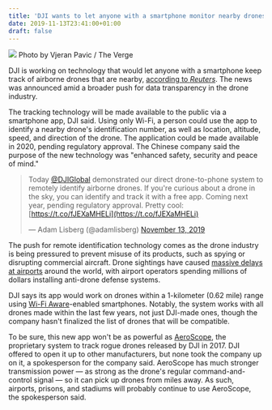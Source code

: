 ```yaml
---
title: 'DJI wants to let anyone with a smartphone monitor nearby drones'
date: 2019-11-13T23:41:00+01:00
draft: false
---
```


![](https://cdn.vox-cdn.com/thumbor/JdNy1R7pXhLpMslx7ZN8zY3ZCsI=/0x0:2040x1360/1310x873/cdn.vox-cdn.com/uploads/chorus_image/image/65695587/vpavic_180822_2913_0135.0.jpg) Photo by Vjeran Pavic / The Verge

DJI is working on technology that would let anyone with a smartphone keep track of airborne drones that are nearby, [according to _Reuters_](https://www.reuters.com/article/us-aviation-drones/amid-privacy-backlash-chinas-dji-unveils-drone-to-phone-tracking-idUSKBN1XN2JR). The news was announced amid a broader push for data transparency in the drone industry.

The tracking technology will be made available to the public via a smartphone app, DJI said. Using only Wi-Fi, a person could use the app to identify a nearby drone's identification number, as well as location, altitude, speed, and direction of the drone. The application could be made available in 2020, pending regulatory approval. The Chinese company said the purpose of the new technology was "enhanced safety, security and peace of mind."

> Today [@DJIGlobal](https://twitter.com/DJIGlobal?ref_src=twsrc%5Etfw) demonstrated our direct drone-to-phone system to remotely identify airborne drones. If you're curious about a drone in the sky, you can identify and track it with a free app. Coming next year, pending regulatory approval. Pretty cool: [https://t.co/fJEXaMHELi](https://t.co/fJEXaMHELi)
> 
> — Adam Lisberg (@adamlisberg) [November 13, 2019](https://twitter.com/adamlisberg/status/1194713312564514817?ref_src=twsrc%5Etfw)

The push for remote identification technology comes as the drone industry is being pressured to prevent misuse of its products, such as spying or disrupting commercial aircraft. Drone sightings have caused [massive delays at airports](https://www.theverge.com/2019/1/8/18173996/london-heathrow-airport-halt-departures-drone-sighting) around the world, with airport operators spending millions of dollars installing anti-drone defense systems.

DJI says its app would work on drones within a 1-kilometer (0.62 mile) range using [Wi-Fi Aware](https://www.wi-fi.org/discover-wi-fi/wi-fi-aware)\-enabled smartphones. Notably, the system works with all drones made within the last few years, not just DJI-made ones, though the company hasn't finalized the list of drones that will be compatible.

To be sure, this new app won't be as powerful as [AeroScope](https://www.theverge.com/2017/11/14/16634572/dji-aeroscope-drone-detection-interception-tech-next-level-lauren-goode), the proprietary system to track rogue drones released by DJI in 2017. DJI offered to open it up to other manufacturers, but none took the company up on it, a spokesperson for the company said. AeroScope has much stronger transmission power — as strong as the drone's regular command-and-control signal — so it can pick up drones from miles away. As such, airports, prisons, and stadiums will probably continue to use AeroScope, the spokesperson said.